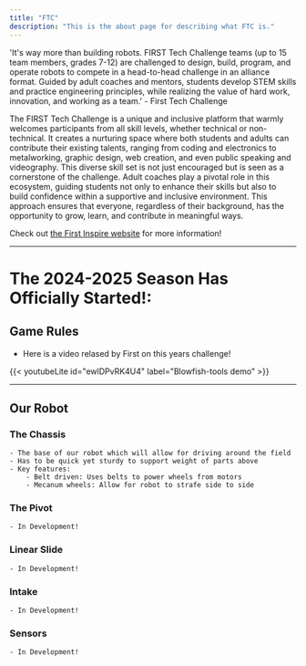 ```yaml
---
title: "FTC"
description: "This is the about page for describing what FTC is."
---
```


'It's way more than building robots. FIRST Tech Challenge teams (up to 15 team members, grades 7-12) are challenged to design, build, program, and operate robots to compete in a head-to-head challenge in an alliance format. Guided by adult coaches and mentors, students develop STEM skills and practice engineering principles, while realizing the value of hard work, innovation, and working as a team.' - First Tech Challenge

The FIRST Tech Challenge is a unique and inclusive platform that warmly welcomes participants from all skill levels, whether technical or non-technical. It creates a nurturing space where both students and adults can contribute their existing talents, ranging from coding and electronics to metalworking, graphic design, web creation, and even public speaking and videography. This diverse skill set is not just encouraged but is seen as a cornerstone of the challenge. Adult coaches play a pivotal role in this ecosystem, guiding students not only to enhance their skills but also to build confidence within a supportive and inclusive environment. This approach ensures that everyone, regardless of their background, has the opportunity to grow, learn, and contribute in meaningful ways.

Check out [the First Inspire website](https://www.firstinspires.org/robotics/ftc) for more information!

---

# The 2024-2025 Season Has Officially Started!:

## Game Rules

- Here is a video relased by First on this years challenge!

{{< youtubeLite id="ewlDPvRK4U4" label="Blowfish-tools demo" >}}

---

## Our Robot

### The Chassis
    - The base of our robot which will allow for driving around the field
    - Has to be quick yet sturdy to support weight of parts above
    - Key features:
        - Belt driven: Uses belts to power wheels from motors
        - Mecanum wheels: Allow for robot to strafe side to side

<model-viewer src="https://modelviewer.dev/shared-assets/models/Astronaut.glb" 
              alt="Test Model"
              auto-rotate camera-controls
              style="width: 1000px; height: 1000px;">
</model-viewer>


### The Pivot
    - In Development!

### Linear Slide
    - In Development!

### Intake
    - In Development!

### Sensors
    - In Development!



